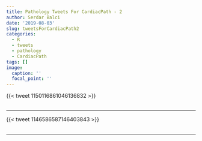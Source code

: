 ```yaml
---
title: Pathology Tweets For CardiacPath - 2
author: Serdar Balci
date: '2019-08-03'
slug: tweetsForCardiacPath2
categories:
  - R
  - tweets
  - pathology
  - CardiacPath
tags: []
image:
  caption: ''
  focal_point: ''
---
```



{{< tweet 1150116861046136832 >}}
<br>
<br>
<hr>
{{< tweet 1146586587146403843 >}}
<br>
<br>
<hr>
